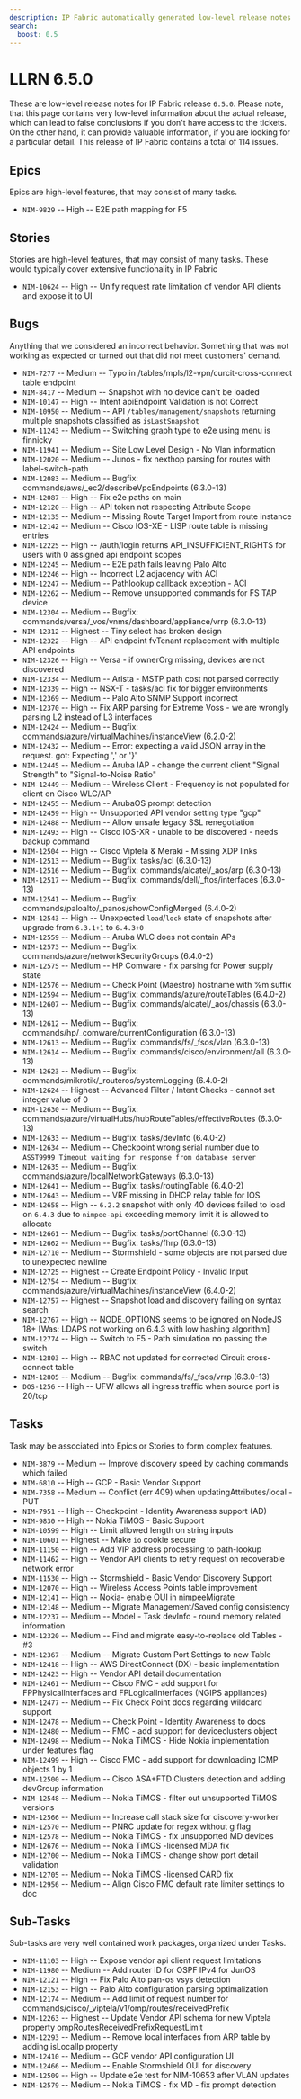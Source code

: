 ```yaml
---
description: IP Fabric automatically generated low-level release notes for version 6.5.0.
search:
  boost: 0.5
---
```


# LLRN 6.5.0

These are low-level release notes for IP Fabric release `6.5.0`. Please note, that this page contains very low-level information about the actual release, which can lead to false conclusions if you don't have access to the tickets. On the other hand, it can provide valuable information, if you are looking for a particular detail. This release of IP Fabric contains a total of 114 issues.

## Epics

Epics are high-level features, that may consist of many tasks.

- `NIM-9829` -- High -- E2E path mapping for F5

## Stories

Stories are high-level features, that may consist of many tasks. These would typically cover extensive functionality in IP Fabric

- `NIM-10624` -- High -- Unify request rate limitation of vendor API clients and expose it to UI

## Bugs

Anything that we considered an incorrect behavior. Something that was not working as expected or turned out that did not meet customers' demand.

- `NIM-7277` -- Medium -- Typo in /tables/mpls/l2-vpn/curcit-cross-connect table endpoint
- `NIM-8417` -- Medium -- Snapshot with no device can't be loaded
- `NIM-10147` -- High -- Intent apiEndpoint Validation is not Correct
- `NIM-10950` -- Medium -- API `/tables/management/snapshots` returning multiple snapshots classified as `isLastSnapshot`
- `NIM-11243` -- Medium -- Switching graph type to e2e using menu is finnicky
- `NIM-11941` -- Medium -- Site Low Level Design - No Vlan information
- `NIM-12020` -- Medium -- Junos - fix nexthop parsing for routes with label-switch-path
- `NIM-12083` -- Medium -- Bugfix: commands/aws/_ec2/describeVpcEndpoints (6.3.0-13)
- `NIM-12087` -- High -- Fix e2e paths on main
- `NIM-12120` -- High -- API token not respecting Attribute Scope
- `NIM-12135` -- Medium -- Missing Route Target Import from route instance
- `NIM-12142` -- Medium -- Cisco IOS-XE - LISP route table is missing entries
- `NIM-12225` -- High -- /auth/login returns API_INSUFFICIENT_RIGHTS for users with 0 assigned api endpoint scopes
- `NIM-12245` -- Medium -- E2E path fails leaving Palo Alto
- `NIM-12246` -- High -- Incorrect L2 adjacency with ACI
- `NIM-12247` -- Medium -- Pathlookup callback exception - ACI
- `NIM-12262` -- Medium -- Remove unsupported commands for FS TAP device
- `NIM-12304` -- Medium -- Bugfix: commands/versa/_vos/vnms/dashboard/appliance/vrrp (6.3.0-13)
- `NIM-12312` -- Highest -- Tiny select has broken design
- `NIM-12322` -- High -- API endpoint fvTenant replacement with multiple API endpoints
- `NIM-12326` -- High -- Versa - if ownerOrg missing, devices are not discovered
- `NIM-12334` -- Medium -- Arista - MSTP path cost not parsed correctly
- `NIM-12339` -- High -- NSX-T - tasks/acl fix for bigger environments
- `NIM-12369` -- Medium -- Palo Alto SNMP Support incorrect
- `NIM-12370` -- High -- Fix ARP parsing for Extreme Voss - we are wrongly parsing L2 instead of L3 interfaces
- `NIM-12424` -- Medium -- Bugfix: commands/azure/virtualMachines/instanceView (6.2.0-2)
- `NIM-12432` -- Medium -- Error: expecting a valid JSON array in the request. got: Expecting ',' or '}'
- `NIM-12445` -- Medium -- Aruba IAP - change the current client "Signal Strength" to "Signal-to-Noise Ratio"
- `NIM-12449` -- Medium -- Wireless Client - Frequency is not populated for client on Cisco WLC/AP
- `NIM-12455` -- Medium -- ArubaOS prompt detection
- `NIM-12459` -- High -- Unsupported API vendor setting type "gcp"
- `NIM-12488` -- Medium -- Allow unsafe legacy SSL renegotiation
- `NIM-12493` -- High -- Cisco IOS-XR - unable to be discovered - needs backup command
- `NIM-12504` -- High -- Cisco Viptela & Meraki - Missing XDP links
- `NIM-12513` -- Medium -- Bugfix: tasks/acl (6.3.0-13)
- `NIM-12516` -- Medium -- Bugfix: commands/alcatel/_aos/arp (6.3.0-13)
- `NIM-12517` -- Medium -- Bugfix: commands/dell/_ftos/interfaces (6.3.0-13)
- `NIM-12541` -- Medium -- Bugfix: commands/paloalto/_panos/showConfigMerged (6.4.0-2)
- `NIM-12543` -- High -- Unexpected `load`/`lock` state of snapshots after upgrade from `6.3.1+1` to `6.4.3+0`
- `NIM-12559` -- Medium -- Aruba WLC does not contain APs
- `NIM-12573` -- Medium -- Bugfix: commands/azure/networkSecurityGroups (6.4.0-2)
- `NIM-12575` -- Medium -- HP Comware - fix parsing for Power supply state
- `NIM-12576` -- Medium -- Check Point (Maestro) hostname with %m suffix
- `NIM-12594` -- Medium -- Bugfix: commands/azure/routeTables (6.4.0-2)
- `NIM-12607` -- Medium -- Bugfix: commands/alcatel/_aos/chassis (6.3.0-13)
- `NIM-12612` -- Medium -- Bugfix: commands/hp/_comware/currentConfiguration (6.3.0-13)
- `NIM-12613` -- Medium -- Bugfix: commands/fs/_fsos/vlan (6.3.0-13)
- `NIM-12614` -- Medium -- Bugfix: commands/cisco/environment/all (6.3.0-13)
- `NIM-12623` -- Medium -- Bugfix: commands/mikrotik/_routeros/systemLogging (6.4.0-2)
- `NIM-12624` -- Highest -- Advanced Filter / Intent Checks - cannot set integer value of 0
- `NIM-12630` -- Medium -- Bugfix: commands/azure/virtualHubs/hubRouteTables/effectiveRoutes (6.3.0-13)
- `NIM-12633` -- Medium -- Bugfix: tasks/devInfo (6.4.0-2)
- `NIM-12634` -- Medium -- Checkpoint wrong serial number due to `ASST9999 Timeout waiting for response from database server`
- `NIM-12635` -- Medium -- Bugfix: commands/azure/localNetworkGateways (6.3.0-13)
- `NIM-12641` -- Medium -- Bugfix: tasks/routingTable (6.4.0-2)
- `NIM-12643` -- Medium -- VRF missing in DHCP relay table for IOS
- `NIM-12658` -- High -- `6.2.2` snapshot with only 40 devices failed to load on `6.4.3` due to `nimpee-api` exceeding memory limit it is allowed to allocate
- `NIM-12661` -- Medium -- Bugfix: tasks/portChannel (6.3.0-13)
- `NIM-12662` -- Medium -- Bugfix: tasks/fhrp (6.3.0-13)
- `NIM-12710` -- Medium -- Stormshield - some objects are not parsed due to unexpected newline
- `NIM-12725` -- Highest -- Create Endpoint Policy - Invalid Input
- `NIM-12754` -- Medium -- Bugfix: commands/azure/virtualMachines/instanceView (6.4.0-2)
- `NIM-12757` -- Highest -- Snapshot load and discovery failing on syntax search
- `NIM-12767` -- High -- NODE_OPTIONS seems to be ignored on NodeJS 18+ [Was: LDAPS not working on 6.4.3 with low hashing algorithm]
- `NIM-12774` -- High -- Switch to F5 - Path simulation no passing the switch
- `NIM-12803` -- High -- RBAC not updated for corrected Circuit cross-connect table
- `NIM-12805` -- Medium -- Bugfix: commands/fs/_fsos/vrrp (6.3.0-13)
- `DOS-1256` -- High -- UFW allows all ingress traffic when source port is 20/tcp

## Tasks

Task may be associated into Epics or Stories to form complex features.

- `NIM-3879` -- Medium -- Improve discovery speed by caching commands which failed
- `NIM-6810` -- High -- GCP - Basic Vendor Support
- `NIM-7358` -- Medium -- Conflict (err 409) when updatingAttributes/local - PUT
- `NIM-7951` -- High -- Checkpoint - Identity Awareness support (AD)
- `NIM-9830` -- High -- Nokia TiMOS - Basic Support
- `NIM-10599` -- High -- Limit allowed length on string inputs
- `NIM-10601` -- Highest -- Make `io` cookie secure
- `NIM-11150` -- High -- Add VIP address processing to path-lookup
- `NIM-11462` -- High -- Vendor API clients to retry request on recoverable network error
- `NIM-11530` -- High -- Stormshield - Basic Vendor Discovery Support
- `NIM-12070` -- High -- Wireless Access Points table improvement
- `NIM-12141` -- High -- Nokia- enable OUI in nimpeeMigrate
- `NIM-12148` -- Medium -- Migrate Management/Saved config consistency
- `NIM-12237` -- Medium -- Model - Task devInfo - round memory related information
- `NIM-12320` -- Medium -- Find and migrate easy-to-replace old Tables - #3
- `NIM-12367` -- Medium -- Migrate Custom Port Settings to new Table
- `NIM-12418` -- High -- AWS DirectConnect (DX) - basic implementation
- `NIM-12423` -- High -- Vendor API detail documentation
- `NIM-12461` -- Medium -- Cisco FMC - add support for FPPhysicalInterfaces and FPLogicalInterfaces (NGIPS appliances)
- `NIM-12477` -- Medium -- Fix Check Point docs regarding wildcard support
- `NIM-12478` -- Medium -- Check Point - Identity Awareness to docs
- `NIM-12480` -- Medium -- FMC - add support for deviceclusters object
- `NIM-12498` -- Medium -- Nokia TiMOS - Hide Nokia implementation under features flag
- `NIM-12499` -- High -- Cisco FMC - add support for downloading ICMP objects 1 by 1
- `NIM-12500` -- Medium -- Cisco ASA+FTD Clusters detection and adding devGroup information
- `NIM-12548` -- Medium -- Nokia TiMOS - filter out unsupported TiMOS versions
- `NIM-12566` -- Medium -- Increase call stack size for discovery-worker
- `NIM-12570` -- Medium -- PNRC update for regex without g flag
- `NIM-12578` -- Medium -- Nokia TiMOS - fix unsupported MD devices
- `NIM-12676` -- Medium -- Nokia TiMOS -licensed MDA fix
- `NIM-12700` -- Medium -- Nokia TiMOS - change show port detail validation
- `NIM-12705` -- Medium -- Nokia TiMOS -licensed CARD fix
- `NIM-12956` -- Medium -- Align Cisco FMC default rate limiter settings to doc

## Sub-Tasks

Sub-tasks are very well contained work packages, organized under Tasks.

- `NIM-11103` -- High -- Expose vendor api client request limitations
- `NIM-11980` -- Medium -- Add router ID for OSPF IPv4 for JunOS
- `NIM-12121` -- High -- Fix Palo Alto pan-os vsys detection
- `NIM-12153` -- High -- Palo Alto configuration parsing optimalization
- `NIM-12174` -- Medium -- Add limit of request number for commands/cisco/_viptela/v1/omp/routes/receivedPrefix
- `NIM-12263` -- Highest -- Update Vendor API schema for new Viptela property ompRoutesReceivedPrefixRequestLimit
- `NIM-12293` -- Medium -- Remove local interfaces from ARP table by adding isLocalIp property
- `NIM-12410` -- Medium -- GCP vendor API configuration UI
- `NIM-12466` -- Medium -- Enable Stormshield OUI for discovery
- `NIM-12509` -- High -- Update e2e test for NIM-10653 after VLAN updates
- `NIM-12579` -- Medium -- Nokia TiMOS - fix MD - fix prompt detection
